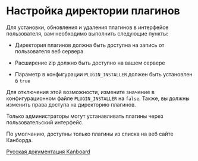 Настройка директории плагинов
=============================



Для установки, обновления и удаления плагинов в интерфейсе пользователя, вам необходимо выполнить следующие пункты:



-   Директория плагинов должна быть доступна на запись от пользователя веб сервера



-   Расширение zip должно быть доступно на вашем сервере



-   Параметр в конфигурации `PLUGIN_INSTALLER` должен быть установлен в `true`



Для отключения этой возможности, измените значение в конфигурационном файле `PLUGIN_INSTALLER` на `false`. Также, вы должны изменить права доступа на директорию плагинов.



Только администраторы могут устанавливать плагины через пользовательский интерфейс.



По умолчанию, доступны только плагины из списка на веб сайте Канборда.


 



[Русская документация Kanboard](http://kanboard.ru/doc/)

